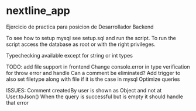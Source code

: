 # nextline_app
Ejercicio de practica para posicion de Desarrollador Backend

To see how to setup mysql see setup.sql and run the script.
To run the script access the database as root or with the right privileges.

Typechecking available except for string or int types


TODO:
add file support in frontend
Change console.error in type verification for throw error and handle
Can a comment be eliminated?
Add trigger to also set filetype along with file if it is the case in mysql
Optimize queries

ISSUES:
Comment createdBy user is shown as Object and not at User.toJson()
When the query is successful but is empty it should handle that error
